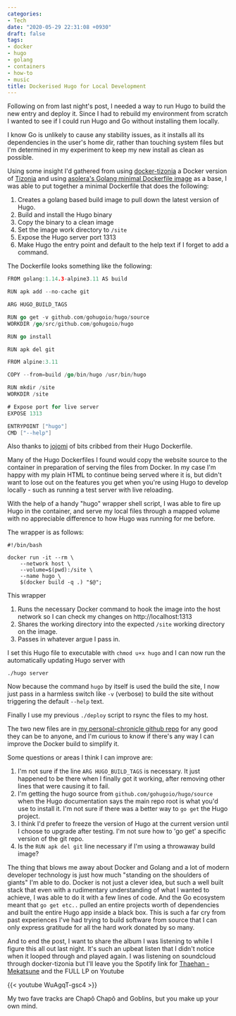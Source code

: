 ```yaml
---
categories:
- Tech
date: "2020-05-29 22:31:08 +0930"
draft: false
tags:
- docker
- hugo
- golang
- containers
- how-to
- music
title: Dockerised Hugo for Local Development
---
```


Following on from last night's post, I needed a way to run Hugo to build the new entry and deploy it. Since I had to rebuild my environment from scratch I wanted to see if I could run Hugo and Go without installing them locally.

I know Go is unlikely to cause any stability issues, as it installs all its dependencies in the user's home dir, rather than touching system files but I'm determined in my experiment to keep my new install as clean as possible. 

Using some insight I'd gathered from using [docker-tizonia](https://hub.docker.com/r/tizonia/docker-tizonia/) a Docker version of [Tizonia](https://tizonia.org/) and using [asolera's Golang minimal Dockerfile image](https://gist.github.com/asolera/6560bc41875f2e3ed9feca22b9c71003) as a base, I was able to put together a minimal Dockerfile that does the following:

1. Creates a golang based build image to pull down the latest version of Hugo.
1. Build and install the Hugo binary
1. Copy the binary to a clean image
1. Set the image work directory to `/site`
1. Expose the Hugo server port 1313
1. Make Hugo the entry point and default to the help text if I forget to add a command.

The Dockerfile looks something like the following:

```go
FROM golang:1.14.3-alpine3.11 AS build

RUN apk add --no-cache git

ARG HUGO_BUILD_TAGS

RUN go get -v github.com/gohugoio/hugo/source
WORKDIR /go/src/github.com/gohugoio/hugo

RUN go install

RUN apk del git

FROM alpine:3.11

COPY --from=build /go/bin/hugo /usr/bin/hugo

RUN mkdir /site
WORKDIR /site

# Expose port for live server
EXPOSE 1313

ENTRYPOINT ["hugo"]
CMD ["--help"]
```

Also thanks to [jojomi](https://github.com/jojomi/docker-hugo) of bits cribbed from their Hugo Dockerfile.

Many of the Hugo Dockerfiles I found would copy the website source to the container in preparation of serving the files from Docker. In my case I'm happy with my plain HTML to continue being served where it is, but didn't want to lose out on the features you get when you're using Hugo to develop locally - such as running a test server with live reloading. 

With the help of a handy "hugo" wrapper shell script, I was able to fire up Hugo in the container, and serve my local files through a mapped volume with no appreciable difference to how Hugo was running for me before. 

The wrapper is as follows:

```shell
#!/bin/bash

docker run -it --rm \
    --network host \
    --volume=$(pwd):/site \
    --name hugo \
    $(docker build -q .) "$@";
```

This wrapper 
1. Runs the necessary Docker command to hook the image into the host network so I can check my changes on http://localhost:1313 
1. Shares the working directory into the expected `/site` working directory on the image.
1. Passes in whatever argue I pass in.

I set this Hugo file to executable with `chmod u+x hugo` and I can now run the automatically updating Hugo server with 

```shell
./hugo server
```

Now because the command `hugo` by itself is used the build the site, I now just pass in a harmless switch like `-v` (verbose) to build the site without triggering the default `--help` text.

Finally I use my previous `./deploy` script to rsync the files to my host. 

The two new files are in [my personal-chronicle github repo](https://github.com/screenbeard/personal-chronicle) for any good they can be to anyone, and I'm curious to know if there's any way I can improve the Docker build to simplify it.

Some questions or areas I think I can improve are:
1. I'm not sure if the line `ARG HUGO_BUILD_TAGS` is necessary. It just happened to be there when I finally got it working, after removing other lines that were causing it to fail.
1. I'm getting the hugo source from `github.com/gohugoio/hugo/source` when the Hugo documentation says the main repo root is what you'd use to install it. I'm not sure if there was a better way to `go get` the Hugo project.
1. I think I'd prefer to freeze the version of Hugo at the current version until I choose to upgrade after testing. I'm not sure how to 'go get' a specific version of the git repo.
1. Is the `RUN apk del git` line necessary if I'm using a throwaway build image?

The thing that blows me away about Docker and Golang and a lot of modern developer technology is just how much "standing on the shoulders of giants" I'm able to do. Docker is not just a clever idea, but such a well built stack that even with a rudimentary understanding of what I wanted to achieve, I was able to do it with a few lines of code. And the Go ecosystem meant that `go get etc..` pulled an entire projects worth of dependencies and built the entire Hugo app inside a black box. This is such a far cry from past experiences I've had trying to build software from source that I can only express gratitude for all the hard work donated by so many.

And to end the post, I want to share the album I was listening to while I figure this all out last night. It's such an upbeat listen that I didn't notice when it looped through and played again. I was listening on soundcloud through docker-tizonia but I'll leave you the Spotify link for [Thaehan - Mekatsune](https://open.spotify.com/album/1uQREKinZrrI073apO5OMK?si=MRd_VCPkSjGssfDlzPSlkw) and the FULL LP on Youtube

{{< youtube WuAgqT-gsc4 >}}

My two fave tracks are Chapô Chapô and Goblins, but you make up your own mind. 
